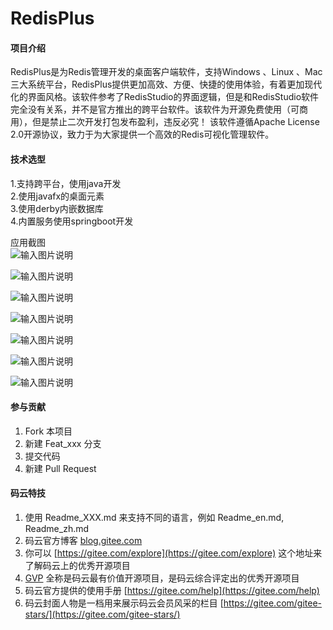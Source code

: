 # RedisPlus

#### 项目介绍
RedisPlus是为Redis管理开发的桌面客户端软件，支持Windows 、Linux 、Mac三大系统平台，RedisPlus提供更加高效、方便、快捷的使用体验，有着更加现代化的界面风格。该软件参考了RedisStudio的界面逻辑，但是和RedisStudio软件完全没有关系，并不是官方推出的跨平台软件。该软件为开源免费使用（可商用），但是禁止二次开发打包发布盈利，违反必究！ 该软件遵循Apache License 2.0开源协议，致力于为大家提供一个高效的Redis可视化管理软件。
 

#### 技术选型</br>
1.支持跨平台，使用java开发</br>
2.使用javafx的桌面元素</br>
3.使用derby内嵌数据库</br>
4.内置服务使用springboot开发</br>

应用截图</br>
![输入图片说明](https://images.gitee.com/uploads/images/2018/0902/160146_3d628dc9_1252126.png "深度截图_com.maxbill.MainApplication_20180902152800.png")

![输入图片说明](https://images.gitee.com/uploads/images/2018/0902/160201_656e14b4_1252126.png "深度截图_com.maxbill.MainApplication_20180902152938.png")

![输入图片说明](https://images.gitee.com/uploads/images/2018/0902/160225_98ff9f3d_1252126.png "深度截图_com.maxbill.MainApplication_20180902152834.png")

![输入图片说明](https://images.gitee.com/uploads/images/2018/0902/160237_4df3a1f9_1252126.png "深度截图_com.maxbill.MainApplication_20180902152845.png")

![输入图片说明](https://images.gitee.com/uploads/images/2018/0902/160308_09eff988_1252126.png "深度截图_com.maxbill.MainApplication_20180902152711.png")

![输入图片说明](https://images.gitee.com/uploads/images/2018/0902/160247_2de0e8bd_1252126.png "深度截图_com.maxbill.MainApplication_20180902152902.png")

![输入图片说明](https://images.gitee.com/uploads/images/2018/0902/160322_b3fc7bae_1252126.png "深度截图_com.maxbill.MainApplication_20180902152923.png")




#### 参与贡献

1. Fork 本项目
2. 新建 Feat_xxx 分支
3. 提交代码
4. 新建 Pull Request


#### 码云特技

1. 使用 Readme\_XXX.md 来支持不同的语言，例如 Readme\_en.md, Readme\_zh.md
2. 码云官方博客 [blog.gitee.com](https://blog.gitee.com)
3. 你可以 [https://gitee.com/explore](https://gitee.com/explore) 这个地址来了解码云上的优秀开源项目
4. [GVP](https://gitee.com/gvp) 全称是码云最有价值开源项目，是码云综合评定出的优秀开源项目
5. 码云官方提供的使用手册 [https://gitee.com/help](https://gitee.com/help)
6. 码云封面人物是一档用来展示码云会员风采的栏目 [https://gitee.com/gitee-stars/](https://gitee.com/gitee-stars/)